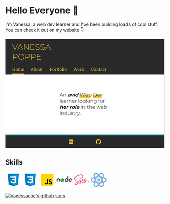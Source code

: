# Hello Everyone :wave:

I'm Vanessa, a web dev learner and I've been building loads of cool stuff. You can check it out on my website :point_down:

![my site](https://github.com/vanessacor/vanessacor/blob/master/images/my-site.png)

## Skills

![html logo](https://github.com/vanessacor/vanessacor/blob/master/images/icons8-css3-50.png) ![css logo](https://github.com/vanessacor/vanessacor/blob/master/images/icons8-css3-50.png) ![javascript logo](https://github.com/vanessacor/vanessacor/blob/master/images/icons8-javascript-50.png) ![nodejs logo](https://github.com/vanessacor/vanessacor/blob/master/images/icons8-nodejs-50.png) ![sass logo](https://github.com/vanessacor/vanessacor/blob/master/images/icons8-sass-50.png) ![react logo](https://github.com/vanessacor/vanessacor/blob/master/images/icons8-react-50.png)

[![Vanessacoe's github stats](https://github-readme-stats.vercel.app/api?username=vanessacor&theme=gruvbox&show_icons=true)](https://github.com/vanessacor/github-readme-stats)
